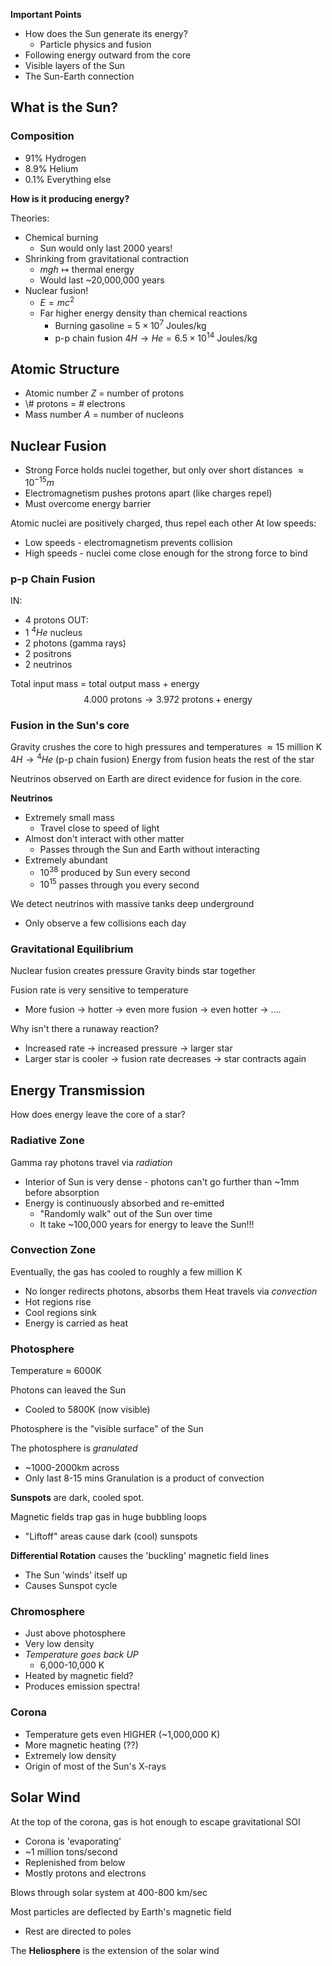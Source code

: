 

**Important Points**
- How does the Sun generate its energy?
	- Particle physics and fusion
- Following energy outward from the core
- Visible layers of the Sun
- The Sun-Earth connection

## What is the Sun?

### Composition
- 91% Hydrogen
- 8.9% Helium
- 0.1% Everything else


**How is it producing energy?**

Theories:
- Chemical burning
	- Sun would only last 2000 years!
- Shrinking from gravitational contraction
	- $mgh \mapsto \text{thermal energy}$
	- Would last ~20,000,000 years
- Nuclear fusion!
	- $E = mc^2$
	- Far higher energy density than chemical reactions
		- Burning gasoline = $5\times 10^7$ Joules/kg
		- p-p chain fusion $4H \rightarrow He = 6.5\times 10^{14}$ Joules/kg

## Atomic Structure
- Atomic number $Z$ = number of protons
- \\# protons = \# electrons
- Mass number $A$ = number of nucleons



## Nuclear Fusion
- Strong Force holds nuclei together, but only over short distances $\approx 10^{-15}m$
- Electromagnetism pushes protons apart (like charges repel)
- Must overcome energy barrier


Atomic nuclei are positively charged, thus repel each other
At low speeds:
- Low speeds - electromagnetism prevents collision
- High speeds - nuclei come close enough for the strong force to bind

### p-p Chain Fusion

IN:
- 4 protons
OUT:
- 1 $^4He$ nucleus
- 2 photons (gamma rays)
- 2 positrons
- 2 neutrinos

Total input mass = total output mass + energy
$$4.000\text{ protons} \rightarrow 3.972\text{ protons} + \text{energy}$$

### Fusion in the Sun's core
Gravity crushes the core to high pressures and temperatures $\approx 15\text{ million K}$
$4H \rightarrow  {^4He}$ (p-p chain fusion)
Energy from fusion heats the rest of the star

Neutrinos observed on Earth are direct evidence for fusion in the core.

**Neutrinos**
- Extremely small mass 
	- Travel close to speed of light
- Almost don't interact with other matter
	- Passes through the Sun and Earth without interacting
- Extremely abundant
	- $10^{38}$ produced by Sun every second
	- $10^{15}$ passes through you every second


We detect neutrinos with massive tanks deep underground
- Only observe a few collisions each day


### Gravitational  Equilibrium
Nuclear fusion creates pressure
Gravity binds star together

Fusion rate is very sensitive to temperature
- More fusion -> hotter -> even more fusion -> even hotter -> ....

Why isn't there a runaway reaction?
- Increased rate -> increased pressure -> larger star
- Larger star is cooler -> fusion rate decreases -> star contracts again


## Energy Transmission


How does energy leave the core of a star?

### Radiative Zone

Gamma ray photons travel via *radiation*
- Interior of Sun is very dense - photons can't go further than ~1mm before absorption
- Energy is continuously absorbed and re-emitted
	- "Randomly walk" out of the Sun over time
	- It take ~100,000 years for energy to leave the Sun!!!


### Convection Zone
Eventually, the gas has cooled to roughly a few million K
- No longer redirects photons, absorbs them
Heat travels via *convection*
- Hot regions rise
- Cool regions sink
- Energy is carried as heat

### Photosphere
Temperature $\approx$ 6000K

Photons can leaved the Sun
- Cooled to 5800K (now visible)

Photosphere is the "visible surface" of the Sun


The photosphere is *granulated*
- ~1000-2000km across
- Only last 8-15 mins
Granulation is a product of convection

**Sunspots** are dark, cooled spot.


Magnetic fields trap gas in huge bubbling loops
- "Liftoff" areas cause dark (cool) sunspots

**Differential Rotation** causes the 'buckling' magnetic field lines
- The Sun 'winds' itself up
- Causes Sunspot cycle

### Chromosphere
- Just above photosphere
- Very low density
- *Temperature goes back UP*
	- 6,000-10,000 K
- Heated by magnetic field?
- Produces emission spectra!

### Corona
- Temperature gets even HIGHER (~1,000,000 K)
- More magnetic heating (??)
- Extremely low density
- Origin of most of the Sun's X-rays



## Solar Wind

At the top of the corona, gas is hot enough to escape gravitational SOI
- Corona is 'evaporating'
- ~1 million tons/second
- Replenished from below
- Mostly protons and electrons

Blows through solar system at 400-800 km/sec


Most particles are deflected by Earth's magnetic field
- Rest are directed to poles

The **Heliosphere** is the extension of the solar wind